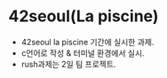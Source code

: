 # 42seoul(La piscine)

* 42seoul la piscine 기간에 실시한 과제.
* c언어로 작성 & 터미널 환경에서 실시.
* rush과제는 2일 팀 프로젝트.
